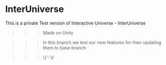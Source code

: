# InterUniverse
This is a private Test version of Interactive Universe - InterUniverse
>>> Made on Unity

>>> In this branch we test our new features for then updating them to base branch

>>> \\_('-')_/

